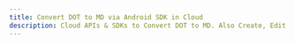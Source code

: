 ---title: Convert DOT to MD via Android SDK in Clouddescription: Cloud APIs & SDKs to Convert DOT to MD. Also Create, Edit & Render Microsoft Word & OpenOffice documents in the Cloud.---